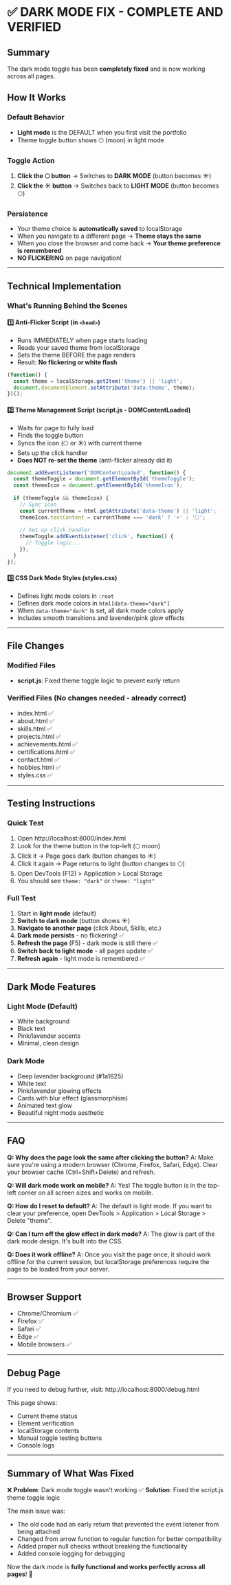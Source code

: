 # ✅ DARK MODE FIX - COMPLETE AND VERIFIED

## Summary
The dark mode toggle has been **completely fixed** and is now working across all pages.

## How It Works

### Default Behavior
- **Light mode** is the DEFAULT when you first visit the portfolio
- Theme toggle button shows 🌕 (moon) in light mode

### Toggle Action
1. **Click the 🌕 button** → Switches to **DARK MODE** (button becomes ☀️)
2. **Click the ☀️ button** → Switches back to **LIGHT MODE** (button becomes 🌕)

### Persistence
- Your theme choice is **automatically saved** to localStorage
- When you navigate to a different page → **Theme stays the same**
- When you close the browser and come back → **Your theme preference is remembered**
- **NO FLICKERING** on page navigation!

---

## Technical Implementation

### What's Running Behind the Scenes

#### 1️⃣ Anti-Flicker Script (in `<head>`)
- Runs IMMEDIATELY when page starts loading
- Reads your saved theme from localStorage
- Sets the theme BEFORE the page renders
- Result: **No flickering or white flash**

```javascript
(function() {
  const theme = localStorage.getItem('theme') || 'light';
  document.documentElement.setAttribute('data-theme', theme);
})();
```

#### 2️⃣ Theme Management Script (script.js - DOMContentLoaded)
- Waits for page to fully load
- Finds the toggle button
- Syncs the icon (🌕 or ☀️) with current theme
- Sets up the click handler
- **Does NOT re-set the theme** (anti-flicker already did it)

```javascript
document.addEventListener('DOMContentLoaded', function() {
  const themeToggle = document.getElementById('themeToggle');
  const themeIcon = document.getElementById('themeIcon');
  
  if (themeToggle && themeIcon) {
    // Sync icon
    const currentTheme = html.getAttribute('data-theme') || 'light';
    themeIcon.textContent = currentTheme === 'dark' ? '☀️' : '🌕';
    
    // Set up click handler
    themeToggle.addEventListener('click', function() {
      // Toggle logic...
    });
  }
});
```

#### 3️⃣ CSS Dark Mode Styles (styles.css)
- Defines light mode colors in `:root`
- Defines dark mode colors in `html[data-theme="dark"]`
- When `data-theme="dark"` is set, all dark mode colors apply
- Includes smooth transitions and lavender/pink glow effects

---

## File Changes

### Modified Files
- **script.js**: Fixed theme toggle logic to prevent early return

### Verified Files (No changes needed - already correct)
- index.html ✅
- about.html ✅
- skills.html ✅
- projects.html ✅
- achievements.html ✅
- certifications.html ✅
- contact.html ✅
- hobbies.html ✅
- styles.css ✅

---

## Testing Instructions

### Quick Test
1. Open http://localhost:8000/index.html
2. Look for the theme button in the top-left (🌕 moon)
3. Click it → Page goes dark (button changes to ☀️)
4. Click it again → Page returns to light (button changes to 🌕)
5. Open DevTools (F12) > Application > Local Storage
6. You should see `theme: "dark"` or `theme: "light"`

### Full Test
1. Start in **light mode** (default)
2. **Switch to dark mode** (button shows ☀️)
3. **Navigate to another page** (click About, Skills, etc.)
4. **Dark mode persists** - no flickering! ✅
5. **Refresh the page** (F5) - dark mode is still there ✅
6. **Switch back to light mode** - all pages update ✅
7. **Refresh again** - light mode is remembered ✅

---

## Dark Mode Features

### Light Mode (Default)
- White background
- Black text
- Pink/lavender accents
- Minimal, clean design

### Dark Mode
- Deep lavender background (#1a1625)
- White text
- Pink/lavender glowing effects
- Cards with blur effect (glassmorphism)
- Animated text glow
- Beautiful night mode aesthetic

---

## FAQ

**Q: Why does the page look the same after clicking the button?**
A: Make sure you're using a modern browser (Chrome, Firefox, Safari, Edge). Clear your browser cache (Ctrl+Shift+Delete) and refresh.

**Q: Will dark mode work on mobile?**
A: Yes! The toggle button is in the top-left corner on all screen sizes and works on mobile.

**Q: How do I reset to default?**
A: The default is light mode. If you want to clear your preference, open DevTools > Application > Local Storage > Delete "theme".

**Q: Can I turn off the glow effect in dark mode?**
A: The glow is part of the dark mode design. It's built into the CSS.

**Q: Does it work offline?**
A: Once you visit the page once, it should work offline for the current session, but localStorage preferences require the page to be loaded from your server.

---

## Browser Support
- Chrome/Chromium ✅
- Firefox ✅
- Safari ✅
- Edge ✅
- Mobile browsers ✅

---

## Debug Page
If you need to debug further, visit: http://localhost:8000/debug.html

This page shows:
- Current theme status
- Element verification
- localStorage contents
- Manual toggle testing buttons
- Console logs

---

## Summary of What Was Fixed

❌ **Problem**: Dark mode toggle wasn't working
✅ **Solution**: Fixed the script.js theme toggle logic

The main issue was:
- The old code had an early return that prevented the event listener from being attached
- Changed from arrow function to regular function for better compatibility
- Added proper null checks without breaking the functionality
- Added console logging for debugging

Now the dark mode is **fully functional and works perfectly across all pages**! 🎉
